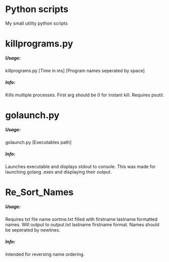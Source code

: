 # Python scripts
My small utility python scripts

# killprograms.py
##### Usage: 
killprograms.py \[Time in ms] \[Program names seperated by space]

##### Info:
Kills multiple processes. First arg should be 0 for instant kill. Requires psutil.

# golaunch.py
##### Usage: 
golaunch.py \[Executables path]

##### Info: 
Launches executable and displays stdout to console. This was made for launching golang .exes and displaying their output.

# Re_Sort_Names
##### Usage: 
Requires txt file name sortme.txt filled with firstname lastname formatted names. Will output to output.txt lastname firstname format.
Names should be seperated by newlines.

##### Info: 
Intended for reversing name ordering.
